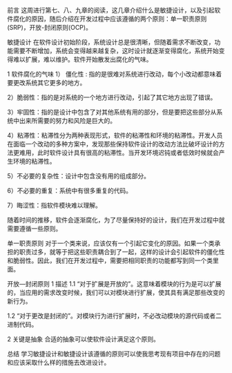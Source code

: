 前言
这周进行第七、八、九章的阅读，这几章介绍什么是敏捷设计，以及引起软件腐化的原因，随后介绍在开发过程中应该遵循的两个原则：单一职责原则(SRP)，开放-封闭原则(OCP)。

敏捷设计
在软件设计初始阶段，系统设计总是很清晰，但随着需求不断改变，功能需要不断增加，系统会变得越来越复杂，这时设计就逐渐变得腐化，系统开始变得难以扩展，难以维护。软件开始散发出腐化的气味。

1 软件腐化的气味
1） 僵化性 : 指的是很难对系统进行改动，每个小改动都意味着要更改系统其它更多的地方。

2）脆弱性：指的是对系统的一个地方进行改动，引起了其它地方出现了错误。

3）牢固性：指的是设计中包含了对其他系统有用的部分，但是要把这些部分从系统中出来所需要的努力和风险是巨大的。

4）粘滞性：粘滞性分为两种表现形式，软件的粘滞性和环境的粘滞性。开发人员在面临一个改动的多种方案中，发现那些保持软件设计的改动方法比破坏设计的方法更难用，此时软件设计具有很高的粘滞性。当开发环境迟钝或者低效时候就会产生环境的粘滞性。

5）不必要的复杂性：设计中包含没有用的组成部分。

6）不必要的重复：系统中有很多重复的代码。

7）晦涩性：指软件模块难以理解。

随着时间的推移，软件会逐渐腐化，为了尽量保持好的设计，我们在开发过程中就需要遵循一些原则。

单一职责原则
对于一个类来说，应该仅有一个引起它变化的原因。如果一个类承担的职责过多，就等于把这些职责耦合到了一起，这样的设计会引起软件的僵化性和脆弱性。因此，我们在开发过程中，需要把相同职责的功能都写到同一个类里面。

开放—封闭原则
1 描述
1.1 “对于扩展是开放的”。这意味着模块的行为是可以扩展的，当应用的需求改变时候，我们可以对模块进行扩展，使其具有满足那些改变的新行为。

1.2 “对于更改是封闭的”。对模块行为进行扩展时，不必改动模块的源代码或者二进制代码。

2 关键是抽象
合适的抽象可以使软件设计满足这个原则。

总结
学习敏捷设计和敏捷设计该遵循的原则可以使我思考现有项目中存在的问题和应该采取什么样的措施去改进设计。

